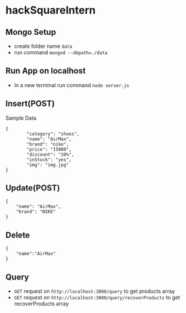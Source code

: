 # hackSquareIntern

## Mongo Setup
* create folder name ```data```
* run command ```mongod --dbpath=./data```

## Run App on localhost
* In a new terminal run command ```node server.js```

## Insert(POST) 
Sample Data
``` 
{
        "category": "shoes",
        "name": "AirMax",
        "brand": "nike",
        "price": "15000",
        "discount": "20%",
        "inStock": "yes",
        "img": "img.jpg"
}

```

## Update(POST)

```
{
	"name": "AirMax",
	"brand": "NIKE"
}
```

## Delete
```
{
	"name":"AirMax"
}
```
## Query
* ```GET``` request on ```http://localhost:3000/query``` to get products array
* ```GET``` request on ```http://localhost:3000/query/recoverProducts``` to get recoverProducts array
